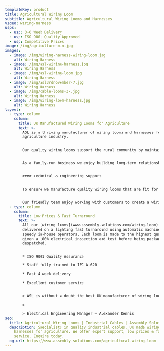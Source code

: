 ```yaml
---
templateKey: product
title: Agricultural Wiring Loom
subtitle: Agricultural Wiring Looms and Harnesses
video: wiring-harness
usps:
  - usp: 3-6 Week Delivery
  - usp: ISO 9001 Quality Approved
  - usp: Competitive Prices
image: /img/agriculture-min.jpg
images:
  - image: /img/wiring-harness-wiring-loom.jpg
    alt: Wiring Harness
  - image: /img/asl-wiring-harness.jpg
    alt: Wiring Harness
  - image: /img/asl-wiring-loom.jpg
    alt: Wiring Harness
  - image: /img/asl3rdnovember-7.jpg
    alt: Wiring Harness
  - image: /img/cable-looms-3-.jpg
    alt: Wiring Harness
  - image: /img/wiring-loom-harness.jpg
    alt: Wiring Harness
layout:
  - type: column
    column:
      title: UK Manufactured Wiring Looms for Agriculture
      text: >-
        ASL is a thriving manufacturer of wiring looms and harnesses for the
        agriculture industry.


        Our quality wiring looms support the rural community by maintaining all agricultural and harvesting equipment. 


        As a family-run business we enjoy building long-term relationships with customers and giving them the perfect wiring solution.


        #### Technical & Engineering Support


        To ensure we manufacture quality wiring looms that are fit for purpose and cost-effective, we offer technical support from our knowledgeable engineers on all wiring loom and [wiring harness](www.assembly-solutions.com/wiring-harness) projects. Our engineers are committed to understanding customer requirements before passing final drawing and specification over to production, to commence with manufacture. 


        Our friendly team enjoy working with customers to create a wiring harness solution that facilitates continuous innovation in vehicle technology, emissions control and safety systems.
  - type: column
    column:
      title: Low Prices & Fast Turnaround
      text: >-
        All our [wiring looms](www.assembly-solutions.com/wiring-loom) are
        delivered on a lighting fast turnaround using automatic machines and our
        speedy in-house operators. Each loom is made to the highest quality and
        given a 100% electrical inspection and test before being packaged and
        despatched.


        * ISO 9001 Quality Assurance

        * Staff fully trained to IPC A-620

        * Fast 4 week delivery

        * Excellent customer service


        > ASL is without a doubt the best UK manufacturer of wiring looms and wiring harnesses. They have been our preferred supplier for 10 years because their quality and attention to detail is none other than excellent, and they deliver when they say they will - which is something my other suppliers don’t do! For us we find working with ASL extremely easy, they are always quick to respond and support us with fast turnaround deliveries when we have urgent demands.

        >

        > Electrical Engineering Manager – Alexander Dennis
seo:
  title: Agricultural Wiring Looms | Industrial Cables | Assembly Solutions
  description: Specialists in quality industrial cables, UK made wiring looms &
    harnesses for agriculture. We offer expert support, low prices & fast
    service. Enquire today.
  og-url: https://www.assembly-solutions.com/agricultural-wiring-loom
---
```

